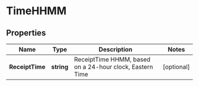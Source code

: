 # TimeHHMM

## Properties
Name | Type | Description | Notes
------------ | ------------- | ------------- | -------------
**ReceiptTime** | **string** | ReceiptTime  HHMM, based on a 24-hour clock, Eastern Time  | [optional] 

